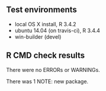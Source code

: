 ## Test environments
* local OS X install, R 3.4.2
* ubuntu 14.04 (on travis-ci), R 3.4.4
* win-builder (devel)

## R CMD check results
There were no ERRORs or WARNINGs.

There was 1 NOTE: new package.



